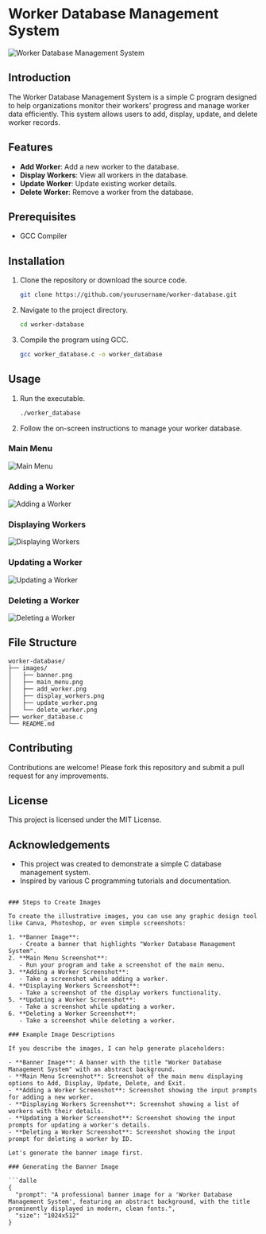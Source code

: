 # Worker Database Management System

![Worker Database Management System](images/banner.png)

## Introduction

The Worker Database Management System is a simple C program designed to help organizations monitor their workers' progress and manage worker data efficiently. This system allows users to add, display, update, and delete worker records.

## Features

- **Add Worker**: Add a new worker to the database.
- **Display Workers**: View all workers in the database.
- **Update Worker**: Update existing worker details.
- **Delete Worker**: Remove a worker from the database.

## Prerequisites

- GCC Compiler

## Installation

1. Clone the repository or download the source code.
   ```sh
   git clone https://github.com/yourusername/worker-database.git
   ```
2. Navigate to the project directory.
   ```sh
   cd worker-database
   ```
3. Compile the program using GCC.
   ```sh
   gcc worker_database.c -o worker_database
   ```

## Usage

1. Run the executable.
   ```sh
   ./worker_database
   ```
2. Follow the on-screen instructions to manage your worker database.

### Main Menu
![Main Menu](images/main_menu.png)

### Adding a Worker
![Adding a Worker](images/add_worker.png)

### Displaying Workers
![Displaying Workers](images/display_workers.png)

### Updating a Worker
![Updating a Worker](images/update_worker.png)

### Deleting a Worker
![Deleting a Worker](images/delete_worker.png)

## File Structure

```plaintext
worker-database/
├── images/
│   ├── banner.png
│   ├── main_menu.png
│   ├── add_worker.png
│   ├── display_workers.png
│   ├── update_worker.png
│   └── delete_worker.png
├── worker_database.c
└── README.md
```

## Contributing

Contributions are welcome! Please fork this repository and submit a pull request for any improvements.

## License

This project is licensed under the MIT License.

## Acknowledgements

- This project was created to demonstrate a simple C database management system.
- Inspired by various C programming tutorials and documentation.

```

### Steps to Create Images

To create the illustrative images, you can use any graphic design tool like Canva, Photoshop, or even simple screenshots:

1. **Banner Image**:
   - Create a banner that highlights "Worker Database Management System".
2. **Main Menu Screenshot**:
   - Run your program and take a screenshot of the main menu.
3. **Adding a Worker Screenshot**:
   - Take a screenshot while adding a worker.
4. **Displaying Workers Screenshot**:
   - Take a screenshot of the display workers functionality.
5. **Updating a Worker Screenshot**:
   - Take a screenshot while updating a worker.
6. **Deleting a Worker Screenshot**:
   - Take a screenshot while deleting a worker.

### Example Image Descriptions

If you describe the images, I can help generate placeholders:

- **Banner Image**: A banner with the title "Worker Database Management System" with an abstract background.
- **Main Menu Screenshot**: Screenshot of the main menu displaying options to Add, Display, Update, Delete, and Exit.
- **Adding a Worker Screenshot**: Screenshot showing the input prompts for adding a new worker.
- **Displaying Workers Screenshot**: Screenshot showing a list of workers with their details.
- **Updating a Worker Screenshot**: Screenshot showing the input prompts for updating a worker's details.
- **Deleting a Worker Screenshot**: Screenshot showing the input prompt for deleting a worker by ID.

Let's generate the banner image first. 

### Generating the Banner Image

```dalle
{
  "prompt": "A professional banner image for a 'Worker Database Management System', featuring an abstract background, with the title prominently displayed in modern, clean fonts.",
  "size": "1024x512"
}
